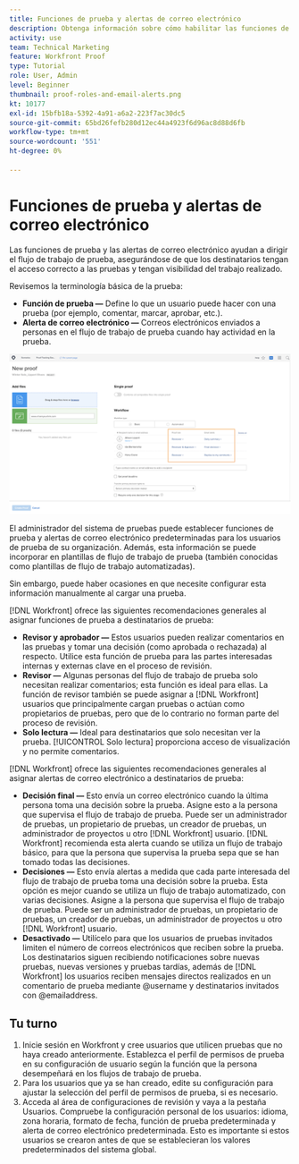 ```yaml
---
title: Funciones de prueba y alertas de correo electrónico
description: Obtenga información sobre cómo habilitar las funciones de prueba y las alertas de correo electrónico adecuadas para que los destinatarios de prueba tengan acceso a las pruebas y visibilidad del trabajo realizado en [!DNL  Workfront].
activity: use
team: Technical Marketing
feature: Workfront Proof
type: Tutorial
role: User, Admin
level: Beginner
thumbnail: proof-roles-and-email-alerts.png
kt: 10177
exl-id: 15bfb18a-5392-4a91-a6a2-223f7ac30dc5
source-git-commit: 65bd26fefb280d12ec44a4923f6d96ac8d88d6fb
workflow-type: tm+mt
source-wordcount: '551'
ht-degree: 0%

---
```


# Funciones de prueba y alertas de correo electrónico

Las funciones de prueba y las alertas de correo electrónico ayudan a dirigir el flujo de trabajo de prueba, asegurándose de que los destinatarios tengan el acceso correcto a las pruebas y tengan visibilidad del trabajo realizado.

Revisemos la terminología básica de la prueba:

* **Función de prueba —** Define lo que un usuario puede hacer con una prueba (por ejemplo, comentar, marcar, aprobar, etc.).
* **Alerta de correo electrónico —** Correos electrónicos enviados a personas en el flujo de trabajo de prueba cuando hay actividad en la prueba.

![Una imagen de la [!UICONTROL Nueva revisión] ventana con el [!UICONTROL Función de prueba] y [!UICONTROL Alertas de correo electrónico] columnas resaltadas.](assets/proof-roles-and-email-alerts.png)

El administrador del sistema de pruebas puede establecer funciones de prueba y alertas de correo electrónico predeterminadas para los usuarios de prueba de su organización. Además, esta información se puede incorporar en plantillas de flujo de trabajo de prueba (también conocidas como plantillas de flujo de trabajo automatizadas).

Sin embargo, puede haber ocasiones en que necesite configurar esta información manualmente al cargar una prueba.

[!DNL Workfront] ofrece las siguientes recomendaciones generales al asignar funciones de prueba a destinatarios de prueba:

* **Revisor y aprobador —** Estos usuarios pueden realizar comentarios en las pruebas y tomar una decisión (como aprobada o rechazada) al respecto. Utilice esta función de prueba para las partes interesadas internas y externas clave en el proceso de revisión.
* **Revisor —** Algunas personas del flujo de trabajo de prueba solo necesitan realizar comentarios; esta función es ideal para ellas. La función de revisor también se puede asignar a [!DNL Workfront] usuarios que principalmente cargan pruebas o actúan como propietarios de pruebas, pero que de lo contrario no forman parte del proceso de revisión.
* **Solo lectura —** Ideal para destinatarios que solo necesitan ver la prueba. [!UICONTROL Solo lectura] proporciona acceso de visualización y no permite comentarios.

[!DNL Workfront] ofrece las siguientes recomendaciones generales al asignar alertas de correo electrónico a destinatarios de prueba:

* **Decisión final —** Esto envía un correo electrónico cuando la última persona toma una decisión sobre la prueba. Asigne esto a la persona que supervisa el flujo de trabajo de prueba. Puede ser un administrador de pruebas, un propietario de pruebas, un creador de pruebas, un administrador de proyectos u otro [!DNL Workfront] usuario. [!DNL Workfront] recomienda esta alerta cuando se utiliza un flujo de trabajo básico, para que la persona que supervisa la prueba sepa que se han tomado todas las decisiones.
* **Decisiones —** Esto envía alertas a medida que cada parte interesada del flujo de trabajo de prueba toma una decisión sobre la prueba. Esta opción es mejor cuando se utiliza un flujo de trabajo automatizado, con varias decisiones. Asigne a la persona que supervisa el flujo de trabajo de prueba. Puede ser un administrador de pruebas, un propietario de pruebas, un creador de pruebas, un administrador de proyectos u otro [!DNL Workfront] usuario.
* **Desactivado —** Utilícelo para que los usuarios de pruebas invitados limiten el número de correos electrónicos que reciben sobre la prueba. Los destinatarios siguen recibiendo notificaciones sobre nuevas pruebas, nuevas versiones y pruebas tardías, además de [!DNL Workfront] los usuarios reciben mensajes directos realizados en un comentario de prueba mediante @username y destinatarios invitados con @emailaddress.

## Tu turno

1. Inicie sesión en Workfront y cree usuarios que utilicen pruebas que no haya creado anteriormente. Establezca el perfil de permisos de prueba en su configuración de usuario según la función que la persona desempeñará en los flujos de trabajo de prueba.
1. Para los usuarios que ya se han creado, edite su configuración para ajustar la selección del perfil de permisos de prueba, si es necesario.
1. Acceda al área de configuraciones de revisión y vaya a la pestaña Usuarios. Compruebe la configuración personal de los usuarios: idioma, zona horaria, formato de fecha, función de prueba predeterminada y alerta de correo electrónico predeterminada. Esto es importante si estos usuarios se crearon antes de que se establecieran los valores predeterminados del sistema global.

<!--
Download the proof role and email alert guides to have on hand as you start uploading proofs and assigning proof recipients.
-->

<!--
## Learn more
* Notifications for proof comments and decisions
-->

<!--
## Guides
* Proof roles
* Email alerts
-->

